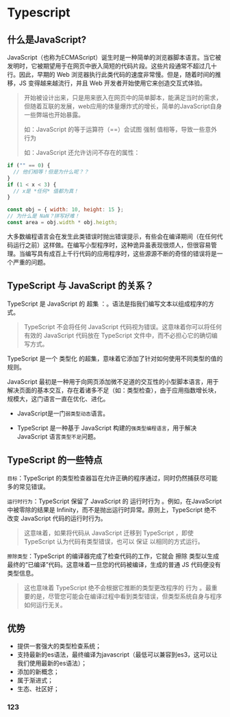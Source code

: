 # Typescript



## 什么是JavaScript?
JavaScript（也称为ECMAScript）诞生时是一种简单的浏览器脚本语言。当它被发明时，它被期望用于在网页中嵌入简短的代码片段。这些片段通常不超过几十行。因此，早期的 Web 浏览器执行此类代码的速度非常慢。但是，随着时间的推移，JS 变得越来越流行，并且 Web 开发者开始使用它来创造交互式体验。
> 开始被设计出来，只是用来嵌入在网页中的简单脚本，能满足当时的需求，但随着互联的发展，web应用的体量爆炸式的增长，简单的JavaScript自身一些弊端也开始暴露。
> 
> 如：JavaScript 的等于运算符（==）会试图 强制 值相等，导致一些意外行为
> 
> 如：JavaScript 还允许访问不存在的属性：

```javascript
if ("" == 0) {
  // 他们相等！但是为什么呢？？
}
if (1 < x < 3) {
  // x是 *任何* 值都为真！
}

const obj = { width: 10, height: 15 };
// 为什么是 NaN？拼写好难！
const area = obj.width * obj.heigth;
```
大多数编程语言会在发生此类错误时抛出错误提示，有些会在编译期间（在任何代码运行之前）这样做。在编写小型程序时，这种诡异虽表现很烦人，但很容易管理。当编写具有成百上千行代码的应用程序时，这些源源不断的奇怪的错误将是一个严重的问题。


## TypeScript 与 JavaScript 的关系？

TypeScript 是 JavaScript 的 超集 ：<lines text="因此 JS 语法是合法的 TS"/>。语法是指我们编写文本以组成程序的方式。
> TypeScript 不会将任何 JavaScript 代码视为错误。这意味着你可以将任何有效的 JavaScript 代码放在 TypeScript 文件中，而不必担心它的确切编写方式。

TypeScript 是一个 类型化 的超集，意味着它添加了针对如何使用不同类型的值的规则。


JavaScript 最初是一种用于向网页添加微不足道的交互性的小型脚本语言，用于解决页面的基本交互，存在着诸多不足（如：类型检查），由于应用指数增长块，规模大，这门语言一直在优化、进化。

- JavaScript是一门<span class="line1">`弱类型动态`</span>语言。

- TypeScript 是一种基于 JavaScript 构建的`强类型编程语言`，用于解决 JavaScript 语言`类型不足`问题。

## TypeScript 的一些特点

`目标`：TypeScript 的类型检查器旨在允许正确的程序通过，同时仍然捕获尽可能多的常见错误。

`运行时行为`：TypeScript 保留了 JavaScript 的 运行时行为 。例如，在JavaScript 中被零除的结果是 Infinity，而不是抛出运行时异常。原则上，TypeScript 绝不 改变 JavaScript 代码的运行时行为。
> 这意味着，如果将代码从 JavaScript 迁移到 TypeScript ，即使 TypeScript 认为代码有类型错误，也可以 保证 以相同的方式运行。

`擦除类型`：TypeScript 的编译器完成了检查代码的工作，它就会 擦除 类型以生成最终的“已编译”代码。这意味着一旦您的代码被编译，生成的普通 JS 代码便没有类型信息。
> 这也意味着 TypeScript 绝不会根据它推断的类型更改程序的 行为 。最重要的是，尽管您可能会在编译过程中看到类型错误，但类型系统自身与程序如何运行无关。


## 优势

- 提供一套强大的类型检查系统；
- 支持最新的es语法，最终编译为javascript（最低可以兼容到es3，这可以让我们使用最新的es语法）；
- 添加的新概念；
- 属于渐进式；
- 生态、社区好；

### 123